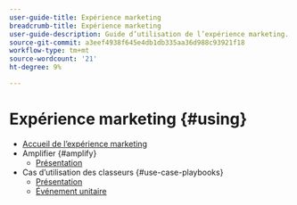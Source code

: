 ```yaml
---
user-guide-title: Expérience marketing
breadcrumb-title: Expérience marketing
user-guide-description: Guide d’utilisation de l’expérience marketing.
source-git-commit: a3eef4938f645e4db1db335aa36d988c93921f18
workflow-type: tm+mt
source-wordcount: '21'
ht-degree: 9%

---
```



# Expérience marketing {#using}

+ [Accueil de l’expérience marketing](home.md)
+ Amplifier {#amplify}
   + [Présentation](amplify/overview.md)
+ Cas d’utilisation des classeurs {#use-case-playbooks}
   + [Présentation](use-case-playbooks/overview.md)
   + [Événement unitaire](use-case-playbooks/unitary-event.md)
